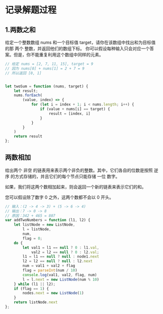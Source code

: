 # 记录解题过程

## 1.两数之和

给定一个整数数组 nums 和一个目标值 target，请你在该数组中找出和为目标值的那 两个 整数，并返回他们的数组下标。
你可以假设每种输入只会对应一个答案。但是，你不能重复利用这个数组中同样的元素。


```js
// 给定 nums = [2, 7, 11, 15], target = 9
// 因为 nums[0] + nums[1] = 2 + 7 = 9
// 所以返回 [0, 1]


let twoSum = function (nums, target) {
    let result;
    nums.forEach(
        (value, index) => {
            for (let i = index + 1; i < nums.length; i++) {
                if (value + nums[i] == target) {
                    result = [index, i]
                }
            }
        }
    )
    return result
};
```

## 两数相加

给出两个 非空 的链表用来表示两个非负的整数。其中，它们各自的位数是按照 逆序 的方式存储的，并且它们的每个节点只能存储 一位 数字。

如果，我们将这两个数相加起来，则会返回一个新的链表来表示它们的和。

您可以假设除了数字 0 之外，这两个数都不会以 0 开头。

```js
// 输入：(2 -> 4 -> 3) + (5 -> 6 -> 4)
// 输出：7 -> 0 -> 8
// 原因：342 + 465 = 807
var addTwoNumbers = function (l1, l2) {
    let listNode = new ListNode,
        l = listNode,
        num,
        flag = 0;
    do {
        let val1 = l1 == null ? 0 : l1.val,
            val2 = l2 == null ? 0 : l2.val;
        l1 = l1 == null ? null : node1.next
        l2 = l2 == null ? null : l2.next
        num = val1 + val2 + flag
        flag = parseInt(num / 10)
        console.log(val1, val2, flag, num)
        l = l.next = new ListNode(num % 10)
    } while (l1 || l2);
    if (flag == 1) {
        nodes.next = new ListNode(1)
    }
    return listNode.next
};
```